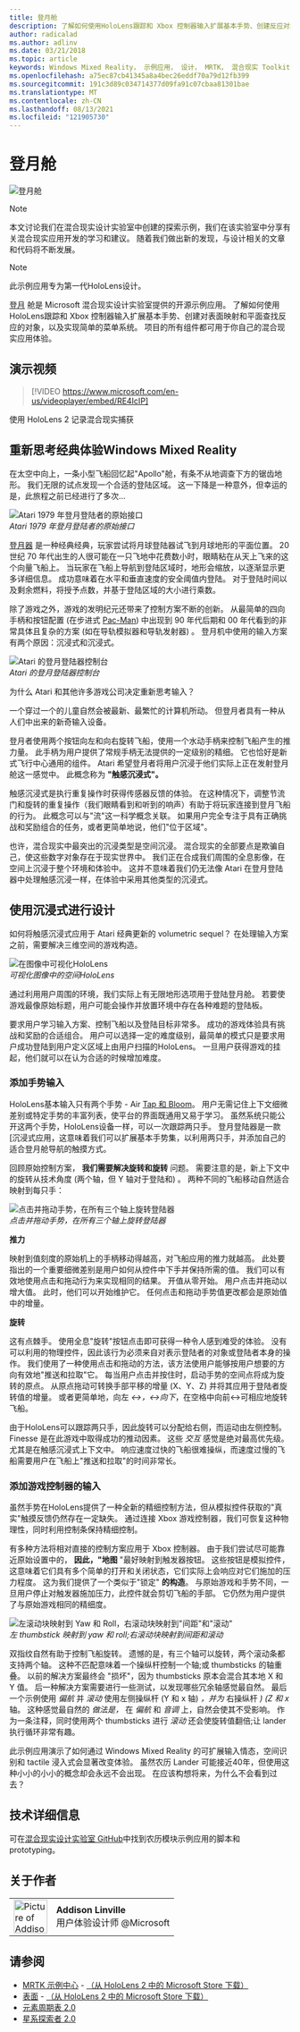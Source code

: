 ```yaml
---
title: 登月舱
description: 了解如何使用HoloLens跟踪和 Xbox 控制器输入扩展基本手势、创建反应对象以及实现菜单系统。
author: radicalad
ms.author: adlinv
ms.date: 03/21/2018
ms.topic: article
keywords: Windows Mixed Reality， 示例应用， 设计， MRTK， 混合现实 Toolkit， Unity， 示例应用， 示例应用， 开源， Microsoft Store， HoloLens， 混合现实头戴显示设备， Windows 混合现实头戴显示设备， 虚拟现实头戴显示设备
ms.openlocfilehash: a75ec87cb41345a8a4bec26eddf70a79d12fb399
ms.sourcegitcommit: 191c3d89c034714377d09fa91c07cbaa81301bae
ms.translationtype: MT
ms.contentlocale: zh-CN
ms.lasthandoff: 08/13/2021
ms.locfileid: "121905730"
---
```

# <a name="lunar-module"></a>登月舱
![登月舱](../images/MRDL_LunarModule.jpg)

>[!NOTE]
>本文讨论我们在混合现实设计实验室中创建的探索示例，我们在该实验室[](https://github.com/Microsoft/MRDesignLabs_Unity)中分享有关混合现实应用开发的学习和建议。 随着我们做出新的发现，与设计相关的文章和代码将不断发展。

>[!NOTE]
>此示例应用专为第一代HoloLens设计。

[登月](https://github.com/Microsoft/MRDesignLabs_Unity_LunarModule) 舱是 Microsoft 混合现实设计实验室提供的开源示例应用。 了解如何使用HoloLens跟踪和 Xbox 控制器输入扩展基本手势、创建对表面映射和平面查找反应的对象，以及实现简单的菜单系统。 项目的所有组件都可用于你自己的混合现实应用体验。

## <a name="demo-video"></a>演示视频 
> [!VIDEO https://www.microsoft.com/en-us/videoplayer/embed/RE4IcIP]

使用 HoloLens 2 记录混合现实捕获

## <a name="rethinking-classic-experiences-for-windows-mixed-reality"></a>重新思考经典体验Windows Mixed Reality

在太空中向上，一条小型飞船回忆起"Apollo"舱，有条不从地调查下方的锯齿地形。 我们无限的试点发现一个合适的登陆区域。 这一下降是一种意外，但幸运的是，此旅程之前已经进行了多次...

![Atari 1979 年登月登陆者的原始接口](images/640px-atari-lunar-lander.png)<br>
*Atari 1979 年登月登陆者的原始接口*

[登月器](https://en.wikipedia.org/wiki/Lunar_Lander_(1979_video_game)) 是一种经典经典，玩家尝试将月球登陆器试飞到月球地形的平面位置。 20 世纪 70 年代出生的人很可能在一只飞地中花费数小时，眼睛粘在从天上飞来的这个向量飞船上。 当玩家在飞船上导航到登陆区域时，地形会缩放，以逐渐显示更多详细信息。 成功意味着在水平和垂直速度的安全阈值内登陆。 对于登陆时间以及剩余燃料，将授予点数，并基于登陆区域的大小进行乘数。

除了游戏之外，游戏的发明纪元还带来了控制方案不断的创新。 从最简单的四向手柄和按钮配置 (在步进式 [Pac-Man](https://en.wikipedia.org/wiki/Pac-Man)) 中出现到 90 年代后期和 00 年代看到的非常具体且复杂的方案 (如在导轨模拟器和导轨发射器) 。 登月机中使用的输入方案有两个原因：沉浸式和沉浸式。

![Atari 的登月登陆器控制台](images/atariconsole.png)<br>
*Atari 的登月登陆器控制台*

为什么 Atari 和其他许多游戏公司决定重新思考输入？

一个穿过一个的儿童自然会被最新、最繁忙的计算机所动。 但登月者具有一种从人们中出来的新奇输入设备。

登月者使用两个按钮向左和向右旋转飞船，使用一个水动手柄来控制飞船产生的推力量。 此手柄为用户提供了常规手柄无法提供的一定级别的精细。 它也恰好是新式飞行中心通用的组件。 Atari 希望登月者将用户沉浸于他们实际上正在发射登月舱这一感觉中。 此概念称为 **"触感沉浸式"。**

触感沉浸式是执行重复操作时获得传感器反馈的体验。 在这种情况下，调整节流门和旋转的重复操作（我们眼睛看到和听到的响声）有助于将玩家连接到登月飞船的行为。 此概念可以与"流"这一科学概念关联。 如果用户完全专注于具有正确挑战和奖励组合的任务，或者更简单地说，他们"位于区域"。

也许，混合现实中最突出的沉浸类型是空间沉浸。 混合现实的全部要点是欺骗自己，使这些数字对象存在于现实世界中。 我们正在合成我们周围的全息影像，在空间上沉浸于整个环境和体验中。 这并不意味着我们仍无法像 Atari 在登月登陆器中处理触感沉浸一样，在体验中采用其他类型的沉浸式。

## <a name="designing-with-immersion"></a>使用沉浸式进行设计

如何将触感沉浸式应用于 Atari 经典更新的 volumetric sequel？ 在处理输入方案之前，需要解决三维空间的游戏构造。

![在图像中可视化HoloLens](images/surfacemapping.png)<br>
*可视化图像中的空间HoloLens*

通过利用用户周围的环境，我们实际上有无限地形选项用于登陆登月舱。 若要使游戏最像原始标题，用户可能会操作并放置环境中存在各种难题的登陆板。

要求用户学习输入方案、控制飞船以及登陆目标非常多。 成功的游戏体验具有挑战和奖励的合适组合。 用户可以选择一定的难度级别，最简单的模式只是要求用户成功登陆到用户定义区域上由用户扫描的HoloLens。 一旦用户获得游戏的挂起，他们就可以在认为合适的时候增加难度。

### <a name="adding-input-for-hand-gestures"></a>添加手势输入

HoloLens基本输入只有两个手势 - Air [Tap 和 Bloom](../../design/gaze-and-commit.md#composite-gestures)。 用户无需记住上下文细微差别或特定手势的丰富列表，使平台的界面既通用又易于学习。 虽然系统只能公开这两个手势，HoloLens设备一样，可以一次跟踪两只手。 登月登陆器是一款[沉浸式应用，这意味着我们可以扩展基本手势集，以利用两只手，并添加自己的适合登月舱导航的触摸方式。

回顾原始控制方案， **我们需要解决旋转和旋转** 问题。 需要注意的是，新上下文中的旋转从技术角度 (两个轴，但 Y 轴对于登陆和) 。 两种不同的飞船移动自然适合映射到每只手：

![点击并拖动手势，在所有三个轴上旋转登陆器](images/module-handdrag.gif)<br>
*点击并拖动手势，在所有三个轴上旋转登陆器*

**推力**

映射到值刻度的原始机上的手柄移动得越高，对飞船应用的推力就越高。 此处要指出的一个重要细微差别是用户如何从控件中下手并保持所需的值。 我们可以有效地使用点击和拖动行为来实现相同的结果。 开值从零开始。 用户点击并拖动以增大值。 此时，他们可以开始维护它。 任何点击和拖动手势值更改都会是原始值中的增量。

**旋转**

这有点棘手。 使用全息"旋转"按钮点击即可获得一种令人感到难受的体验。 没有可以利用的物理控件，因此该行为必须来自对表示登陆者的对象或登陆者本身的操作。 我们使用了一种使用点击和拖动的方法，该方法使用户能够按用户想要的方向有效地"推送和拉取"它。 每当用户点击并按住时，启动手势的空间点将成为旋转的原点。 从原点拖动可转换手部平移的增量 (X、Y、Z) 并将其应用于登陆者旋转值的增量。 或者更简单地，向左 *<->，<->向下*，在空格中向前<->可相应地旋转飞船。

由于HoloLens可以跟踪两只手，因此旋转可以分配给右侧，而运动由左侧控制。 Finesse 是在此游戏中取得成功的推动因素。 这些 *交互* 感觉是绝对最高优先级。 尤其是在触感沉浸式上下文中。 响应速度过快的飞船很难操纵，而速度过慢的飞船需要用户在飞船上"推送和拉取"的时间非常长。

### <a name="adding-input-for-game-controllers"></a>添加游戏控制器的输入

虽然手势在HoloLens提供了一种全新的精细控制方法，但从模拟控件获取的"真实"触摸反馈仍然存在一定缺失。 通过连接 Xbox 游戏控制器，我们可恢复这种物理性，同时利用控制条保持精细控制。

有多种方法将相对直接的控制方案应用于 Xbox 控制器。 由于我们尝试尽可能靠近原始设置中的， **因此，"地图** "最好映射到触发器按钮。 这些按钮是模拟控件，这意味着它们具有多个简单的打开和关闭状态，它们实际上会响应对它们施加的压力程度。 这为我们提供了一个类似于"锁定" **的构造**。 与原始游戏和手势不同，一旦用户停止对触发器施加压力，此控件就会剪切飞船的手部。 它仍然为用户提供了与原始游戏相同的精细度。

![左滚动块映射到 Yaw 和 Roll，右滚动块映射到"间距"和"滚动"](images/thumbsticksidebyside.gif)<br>
*左 thumbstick 映射到 yaw 和 roll;右滚动块映射到间距和滚动*

双指纹自然有助于控制飞船旋转。 遗憾的是，有三个轴可以旋转，两个滚动条都支持两个轴。 这种不匹配意味着一个操纵杆控制一个轴;或 thumbsticks 的轴重叠。 以前的解决方案最终会 "损坏"，因为 thumbsticks 原本会混合其本地 X 和 Y 值。 后一种解决方案需要进行一些测试，以发现哪些冗余轴感觉最自然。 最后一个示例使用 *偏航* 并 *滚动* 使用左侧操纵杆 (Y 和 x 轴) *，并为* 右操纵杆 *)  (Z 和 x* 轴。 这种感觉最自然的 *做法是，* 在 *偏航* 和 *音调* 上，自然会使其不受影响。 作为一条注释，同时使用两个 thumbsticks 进行 *滚动* 还会使旋转值翻倍;让 lander 执行循环非常有趣。

此示例应用演示了如何通过 Windows Mixed Reality 的可扩展输入情态，空间识别和 tactile 浸入式会显著改变体验。 虽然农历 Lander 可能接近40年，但使用这种小小的小小的概念却会永远不会出现。 在应该构想将来，为什么不会看到过去？

## <a name="technical-details"></a>技术详细信息

可在[混合现实设计实验室 GitHub](https://github.com/Microsoft/MRDesignLabs_Unity_LunarModule)中找到农历模块示例应用的脚本和 prototyping。

## <a name="about-the-author"></a>关于作者

<table style="border-collapse:collapse" padding-left="0px">
<tr>
<td style="border-style: none" width="60"><img alt="Picture of Addison Linville" width="60" height="60" src="images/addisonlinville-tile-60px.jpg"></td>
<td style="border-style: none"><b>Addison Linville</b><br>用户体验设计师 @Microsoft</td>
</tr>
</table>

## <a name="see-also"></a>请参阅

* [MRTK 示例中心](/windows/mixed-reality/mrtk-unity/features/example-scenes/example-hub) - [（从 HoloLens 2 中的 Microsoft Store 下载）](https://www.microsoft.com/en-us/p/mrtk-examples-hub/9mv8c39l2sj4)
* [表面](sampleapp-surfaces.md) - [（从 HoloLens 2 中的 Microsoft Store 下载）](https://www.microsoft.com/en-us/p/surfaces/9nvkpv3sk3x0)
* [元素周期表 2.0](periodic-table-of-the-elements-2.md)
* [星系探索者 2.0](galaxy-explorer-update.md)